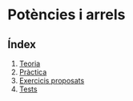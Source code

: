 # Potències i arrels
## Índex

1. [Teoria](realestexteo2.pdf)
2. [Pràctica](realestexejer2.pdf)
3. [Exercicis proposats](realestexpro2.pdf)
4. [Tests](realestexam2.pdf)

